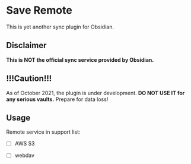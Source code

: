 # Save Remote

This is yet another sync plugin for Obsidian.

## Disclaimer

**This is NOT the official sync service provided by Obsidian.**

## !!!Caution!!!

As of October 2021, the plugin is under development. **DO NOT USE IT for any serious vaults.** Prepare for data loss!

## Usage

Remote service in support list:

- [ ] AWS S3
- [ ] webdav

